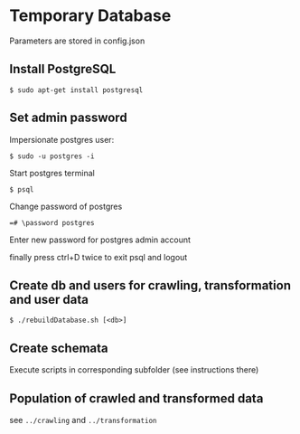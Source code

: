 Temporary Database 
====================
Parameters are stored in config.json

Install PostgreSQL
------------------
```
$ sudo apt-get install postgresql
```

Set admin password
------------------
Impersionate postgres user:
```
$ sudo -u postgres -i
```
Start postgres terminal
```
$ psql 
```
Change password of postgres
```
=# \password postgres
```
Enter new password for postgres admin account

finally press ctrl+D twice to exit psql and logout


Create db and users for crawling, transformation and user data
--------------------
```
$ ./rebuildDatabase.sh [<db>]
```

Create schemata
--------------------
Execute scripts in corresponding subfolder (see instructions there)


Population of crawled and transformed data
--------------------
see ```../crawling``` and ```../transformation```